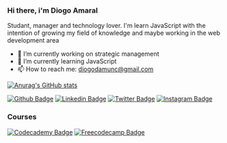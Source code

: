 ### Hi there, i'm Diogo Amaral

Studant, manager and technology lover. I'm learn JavaScript with the intention of growing my field of knowledge and maybe working in the web development area

- 🔭 I’m currently working on strategic management
- 🌱 I’m currently learning JavaScript
- 📫 How to reach me: diogodamunc@gmail.com

[![Anurag's GitHub stats](https://github-readme-stats.vercel.app/api?username=diogsamaral)](https://github.com/anuraghazra/github-readme-stats)

[![Github Badge](https://img.shields.io/badge/GitHub-100000?style=for-the-badge&logo=github&logoColor=white)](https://github.com/Diogsamaral)
[![Linkedin Badge](https://img.shields.io/badge/LinkedIn-0077B5?style=for-the-badge&logo=linkedin&logoColor=white)](https://www.linkedin.com/in/diogoalvesdoamaral/)
[![Twitter Badge](https://img.shields.io/badge/Twitter-1DA1F2?style=for-the-badge&logo=twitter&logoColor=white)](https://twitter.com/diogsninja)
[![Instagram Badge](https://img.shields.io/badge/Instagram-E4405F?style=for-the-badge&logo=instagram&logoColor=white)](https://www.freecodecamp.org/diogoamaral)

### Courses
[![Codecademy Badge](https://img.shields.io/badge/JavaScript-F7DF1E?style=for-the-badge&logo=javascript&logoColor=black)](https://www.freecodecamp.org/diogoamaral)
[![Freecodecamp Badge](https://img.shields.io/badge/JavaScript-323330?style=for-the-badge&logo=javascript&logoColor=F7DF1E)](https://www.freecodecamp.org/diogoamaral)

